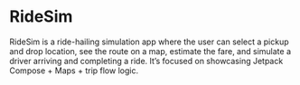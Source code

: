 # RideSim
RideSim is a ride-hailing simulation app where the user can select a pickup and drop location, see the route on a map, estimate the fare, and simulate a driver arriving and completing a ride. It’s focused on showcasing Jetpack Compose + Maps + trip flow logic.

